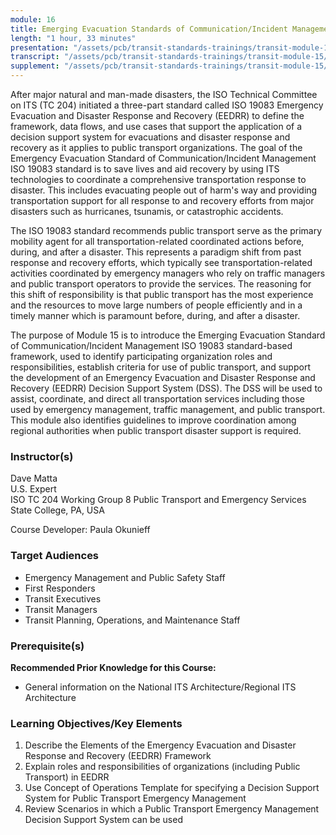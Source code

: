 ```yaml
---
module: 16
title: Emerging Evacuation Standards of Communication/Incident Management (ISO 19083)
length: "1 hour, 33 minutes"
presentation: "/assets/pcb/transit-standards-trainings/transit-module-15/mt15ppt.pdf"
transcript: "/assets/pcb/transit-standards-trainings/transit-module-15/mt15trans.pdf"
supplement: "/assets/pcb/transit-standards-trainings/transit-module-15/mt15sup.pdf"
---
```


After major natural and man-made disasters, the ISO Technical Committee on ITS (TC 204) initiated a three-part standard called ISO 19083 Emergency Evacuation and Disaster Response and Recovery (EEDRR) to define the framework, data flows, and use cases that support the application of a decision support system for evacuations and disaster response and recovery as it applies to public transport organizations. The goal of the Emergency Evacuation Standard of Communication/Incident Management ISO 19083 standard is to save lives and aid recovery by using ITS technologies to coordinate a comprehensive transportation response to disaster. This includes evacuating people out of harm's way and providing transportation support for all response to and recovery efforts from major disasters such as hurricanes, tsunamis, or catastrophic accidents.

The ISO 19083 standard recommends public transport serve as the primary mobility agent for all transportation-related coordinated actions before, during, and after a disaster. This represents a paradigm shift from past response and recovery efforts, which typically see transportation-related activities coordinated by emergency managers who rely on traffic managers and public transport operators to provide the services. The reasoning for this shift of responsibility is that public transport has the most experience and the resources to move large numbers of people efficiently and in a timely manner which is paramount before, during, and after a disaster.

The purpose of Module 15 is to introduce the Emerging Evacuation Standard of Communication/Incident Management ISO 19083 standard-based framework, used to identify participating organization roles and responsibilities, establish criteria for use of public transport, and support the development of an Emergency Evacuation and Disaster Response and Recovery (EEDRR) Decision Support System (DSS). The DSS will be used to assist, coordinate, and direct all transportation services including those used by emergency management, traffic management, and public transport. This module also identifies guidelines to improve coordination among regional authorities when public transport disaster support is required.

### Instructor(s)

Dave Matta  
U.S. Expert  
ISO TC 204 Working Group 8 Public Transport and Emergency Services  
State College, PA, USA

Course Developer: Paula Okunieff

### Target Audiences

* Emergency Management and Public Safety Staff
* First Responders
* Transit Executives
* Transit Managers
* Transit Planning, Operations, and Maintenance Staff

### Prerequisite(s)

**Recommended Prior Knowledge for this Course:**
* General information on the National ITS Architecture/Regional ITS Architecture

### Learning Objectives/Key Elements

1. Describe the Elements of the Emergency Evacuation and Disaster Response and Recovery (EEDRR) Framework
2. Explain roles and responsibilities of organizations (including Public Transport) in EEDRR
3. Use Concept of Operations Template for specifying a Decision Support System for Public Transport Emergency Management
4. Review Scenarios in which a Public Transport Emergency Management Decision Support System can be used
